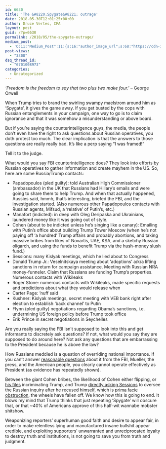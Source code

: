 ```yaml
---
id: 6630
title: 'The &#8220;Spygate&#8221; outrage'
date: 2018-05-30T12:01:25+00:00
author: Druce Vertes, CFA
layout: post
guid: /?p=6630
permalink: /2018/05/the-spygate-outrage/
medium_post:
  - 'O:11:"Medium_Post":11:{s:16:"author_image_url";s:68:"https://cdn-images-1.medium.com/fit/c/200/200/0*tLekueVp7unnAXxY.jpg";s:10:"author_url";s:25:"https://medium.com/@druce";s:11:"byline_name";N;s:12:"byline_email";N;s:10:"cross_link";s:2:"no";s:2:"id";s:12:"616652226c5a";s:21:"follower_notification";s:3:"yes";s:7:"license";s:19:"all-rights-reserved";s:14:"publication_id";s:2:"-1";s:6:"status";s:6:"public";s:3:"url";s:58:"https://medium.com/@druce/the-spygate-outrage-616652226c5a";}'
post-views:
  - "3300"
dsq_thread_id:
  - "6701008973"
categories:
  - Uncategorized
---
```

_‘Freedom is the freedom to say that two plus two make four.’_ &#8211; George Orwell



When Trump tries to brand the swirling swampy maelstrom around him as &#8216;Spygate&#8217;, it gives the game away. If you get busted by the cops with Russian entanglements in your campaign, one way to go is to claim ignorance and that it was somehow a misunderstanding or above board. 

But if you&#8217;re saying the counterintelligence guys, the media, the people don&#8217;t even have the right to ask questions about Russian operatives, you doth protest too much. The clear implication is that the answers to those questions are really really bad. It&#8217;s like a perp saying &#8220;I was framed!&#8221; 

Tell it to the judge.

What would you say FBI counterintelligence does? They look into efforts by Russian operatives to gather information and create mayhem in the US. So, here are some Russia/Trump contacts:

  * Papadopoulos (pled guilty): told Australian High Commissioner (ambassador) in the UK that Russians had Hillary&#8217;s emails and were going to share them to help Trump. And when that actually happened, Aussies said, hmmh, that&#8217;s interesting, briefed the FBI, and the investigation started. (Also numerous other Papadopoulos contacts with Russian agents, Mifsud, a &#8216;relative&#8217; of Putin&#8217;s, etc.)
  * Manafort (indicted): in deep with Oleg Deripaska and Ukrainians, laundered money like it was going out of style.
  * Cohen (about to be indicted unless he&#8217;s singing like a canary): Emailing with Putin&#8217;s office about building Trump Tower Moscow (when he&#8217;s not paying off &#8216;a hundred&#8217; Trump affairs and probably abortions, and taking massive bribes from likes of Novartis, UAE, KSA, and a sketchy Russian oligarch, and using the funds to benefit Trump via the hush-money slush fund.)
  * Sessions: many Kislyak meetings, which he lied about to Congress
  * Donald Trump Jr.: Veselnitskaya meeting about &#8216;adoptions&#8217; a/k/a lifting sanctions in return for campaign assistance. Meeting with Russian NRA money-funneler. Claim that Russians are funding Trump&#8217;s properties. Numerous contacts with Wikileaks
  * Roger Stone: numerous contacts with Wikileaks, made specific requests and predictions about what they would release when
  * Carter Page: &#8217;nuff said
  * Kushner: Kislyak meetings, secret meeting with VEB bank right after election to establish &#8216;back channel&#8217; to Putin
  * Flynn (pled guilty) negotiations regarding Obama&#8217;s sanctions, i.e. undermining US foreign policy before Trump took office
  * Erik Prince in secret negotiations in Seychelles</ul> 
Are you really saying the FBI isn&#8217;t supposed to look into this and get informants to discretely ask questions? If not, what would you say they are supposed to do around here? Not ask any questions that are embarrassing to the President because he is above the law? 

How Russians meddled is a question of overriding national importance. If you can&#8217;t answer [reasonable questions](https://www.nytimes.com/2018/04/30/us/politics/questions-mueller-wants-to-ask-trump-russia.html) about it from the FBI, Mueller, the press, and the American people, you clearly cannot operate effectively as President (as evidence has repeatedly shown).

Between the giant Cohen bribes, the likelihood of Cohen either flipping, or [his files](https://www.washingtonpost.com/politics/federal-prosecutors-poised-to-get-more-than-1-million-files-seized-from-michael-cohens-phones/2018/05/29/ff407104-63b1-11e8-99d2-0d678ec08c2f_story.html?utm_term=.334344aeb864) incriminating Trump, and Trump [directly asking Sessions](https://www.nytimes.com/2018/05/29/us/politics/trump-sessions-obstruction.html) to oversee the Russian inquiry after he recused himself, which is [prima facie obstruction](https://www.washingtonpost.com/blogs/plum-line/wp/2018/05/30/the-debate-is-over-of-course-trump-obstructed-justice/?noredirect=on&utm_term=.242669ac2288), the wheels have fallen off. We know how this is going to end. It blows my mind that Trump thinks that just repeating &#8216;Spygate&#8217; will obscure that, or that ~40% of Americans approve of this half-wit wannabe mobster shitshow.

Weaponizing reporters&#8217; superhuman good faith and desire to appear fair, in order to make relentless lying and manufactured insane bullshit appear credible, and exploiting supporters&#8217; unwarranted and unreciprocated loyalty to destroy truth and institutions, is not going to save you from truth and judgment.  
<fin>